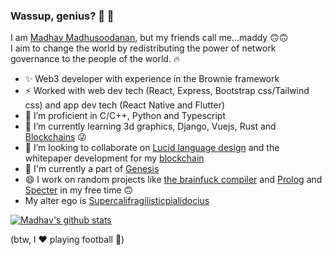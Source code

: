 ### Wassup, genius? 👀 👋 

I am [Madhav Madhusoodanan](https://madhav-madhusoodanan.github.io), but my friends call me...maddy 🙃🙃 <br />
I aim to change the world by redistributing the power of network governance to the people of the world. 🔥 <br />
- ✨ Web3 developer with experience in the Brownie framework
- ⚡ Worked with web dev tech (React, Express, Bootstrap css/Tailwind css) and app dev tech (React Native and Flutter)
- 🌟 I’m proficient in C/C++, Python and Typescript
- 🌱 I’m currently learning 3d graphics, Django, Vuejs, Rust and [Blockchains](https://github.com/madhav-madhusoodanan/blockchain) 😜
- 👯 I’m looking to collaborate on [Lucid language design](https://github.com/madhav-madhusoodanan/language-design-committee) and the whitepaper development for my [blockchain](https://github.com/madhav-madhusoodanan/blockchain)
- 🌟 I'm currently a part of [Genesis](https://github.com/decentralised-everything)
- 😄 I work on random projects like [the brainfuck compiler](https://github.com/madhav-madhusoodanan/brainfuck) and [Prolog](https://github.com/madhav-madhusoodanan/prolog) and [Specter](https://github.com/madhav-madhusoodanan/specter) in my free time 🙃
- My alter ego is [Supercalifragilisticpialidocius](https://github.com/Supercalifragilisticpialidocius) <br />


[![Madhav's github stats](https://github-readme-stats.vercel.app/api?username=madhav-madhusoodanan&theme=radical&show_icons=true)](https://github.com/anuraghazra/github-readme-stats)


(btw, I ❤️ playing football 🌟)

<!--  The original halp that github generously gave
**madhav-madhusoodanan/madhav-madhusoodanan** is a ✨ _special_ ✨ repository because its `README.md` (this file) appears on your GitHub profile.

Here are some ideas to get you started:

- 🔭 I’m currently working on ...
- 🌱 I’m currently learning ...
- 👯 I’m looking to collaborate on ...
- 🤔 I’m looking for help with ...
- 💬 Ask me about Life 
- 📫 How to reach me: ...
- 😄 Pronouns: ...
- ⚡ Fun fact: ...
- 🔭 I’m working on [Chillax](https://github.com/madhav-madhusoodanan/Chillax)
-->



